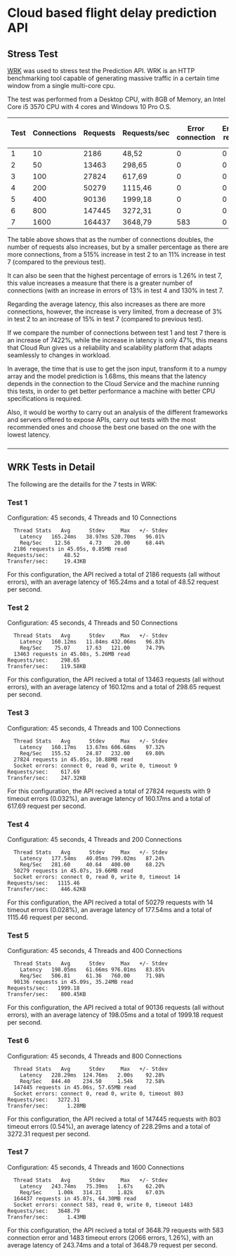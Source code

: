 # Cloud based flight delay prediction API

## Stress Test

[WRK](https://github.com/wg/wrk) was used to stress test the Prediction API. WRK is an HTTP benchmarking tool capable of generating massive traffic in a certain time window from a single multi-core cpu.

The test was performed from a Desktop CPU, with 8GB of Memory, an Intel Core i5 3570 CPU with 4 cores and Windows 10 Pro O.S.

| Test | Connections | Requests | Requests/sec | Error connection | Error read | Error write | Error timeout | Latency (ms)  | Stdev (ms) | Max latency (ms) | Stdev (+/-) |
|---|---|---|---|---|---|---|---|---|---|---|---|
| 1 | 10 | 2186 | 48,52 | 0 | 0 | 0 | 0 | 165,24 | 38,97 | 520,7 | 96,01 |
| 2 | 50 | 13463 | 298,65 | 0 | 0 | 0 | 0 | 160 | 11,84 | 432 | 96,83 |
| 3 | 100 | 27824 | 617,69 | 0 | 0 | 0 | 9 | 160,17 | 13,67 | 606,68 | 97,32 |
| 4 | 200 | 50279 | 1115,46 | 0 | 0 | 0 | 14 | 177,54 | 40,05 | 799,02 | 87,24 |
| 5 | 400 | 90136 | 1999,18 | 0 | 0 | 0 | 0 | 198,05 | 61,66 | 976,01 | 83,85 |
| 6 | 800 | 147445 | 3272,31 | 0 | 0 | 0 | 803 | 228,29 | 124,76 | 2000 | 92,28 |
| 7 | 1600 | 164437 | 3648,79 | 583 | 0 | 0 | 1483 | 243,74 | 75,39 | 1670 | 62,2 |

The table above shows that as the number of connections doubles, the number of requests also increases, but by a smaller percentage as there are more connections, from a 515% increase in test 2 to an 11% increase in test 7 (compared to the previous test).

It can also be seen that the highest percentage of errors is 1.26% in test 7, this value increases a measure that there is a greater number of connections (with an increase in errors of 13% in test 4 and 130% in test 7.

Regarding the average latency, this also increases as there are more connections, however, the increase is very limited, from a decrease of 3% in test 2 to an increase of 15% in test 7 (compared to previous test).

If we compare the number of connections between test 1 and test 7 there is an increase of 7422%, while the increase in latency is only 47%, this means that Cloud Run gives us a reliability and scalability platform that adapts seamlessly to changes in workload.

In average, the time that is use to get the json input, transform it to a numpy array and the model prediction is 1.68ms, this means that the latency depends in the connection to the Cloud Service and the machine running this tests, in order to get better performance a machine with better CPU specifications is required. 

Also, it would be worthy to carry out an analysis of the different frameworks and servers offered to expose APIs, carry out tests with the most recommended ones and choose the best one based on the one with the lowest latency.

### 

---

## WRK Tests in Detail

The following are the detaills for the 7 tests in WRK:

### Test 1

Configuration: 45 seconds, 4 Threads and 10 Connections

```
  Thread Stats   Avg      Stdev     Max   +/- Stdev
    Latency   165.24ms   38.97ms 520.70ms   96.01%
    Req/Sec    12.56      4.73    20.00     68.44%
  2186 requests in 45.05s, 0.85MB read
Requests/sec:     48.52
Transfer/sec:     19.43KB
```

For this configuration, the API recived a total of 2186 requests (all without errors), with an average latency of 165.24ms and a total of 48.52 request per second. 

### Test 2

Configuration: 45 seconds, 4 Threads and 50 Connections

```
  Thread Stats   Avg      Stdev     Max   +/- Stdev
    Latency   160.12ms   11.84ms 432.06ms   96.83%
    Req/Sec    75.07     17.63   121.00     74.79%
  13463 requests in 45.08s, 5.26MB read
Requests/sec:    298.65
Transfer/sec:    119.58KB
```

For this configuration, the API recived a total of 13463 requests (all without errors), with an average latency of 160.12ms and a total of 298.65 request per second. 

### Test 3

Configuration: 45 seconds, 4 Threads and 100 Connections

```
  Thread Stats   Avg      Stdev     Max   +/- Stdev
    Latency   160.17ms   13.67ms 606.68ms   97.32%
    Req/Sec   155.52     24.87   232.00     69.80%
  27824 requests in 45.05s, 10.88MB read
  Socket errors: connect 0, read 0, write 0, timeout 9
Requests/sec:    617.69
Transfer/sec:    247.32KB
```

For this configuration, the API recived a total of 27824 requests with 9 timeout errors (0.032%), an average latency of 160.17ms and a total of 617.69 request per second. 

### Test 4

Configuration: 45 seconds, 4 Threads and 200 Connections

```
  Thread Stats   Avg      Stdev     Max   +/- Stdev
    Latency   177.54ms   40.05ms 799.02ms   87.24%
    Req/Sec   281.60     40.64   400.00     68.22%
  50279 requests in 45.07s, 19.66MB read
  Socket errors: connect 0, read 0, write 0, timeout 14
Requests/sec:   1115.46
Transfer/sec:    446.62KB
```

For this configuration, the API recived a total of 50279 requests with 14 timeout errors (0.028%), an average latency of 177.54ms and a total of 1115.46 request per second. 

### Test 5

Configuration: 45 seconds, 4 Threads and 400 Connections

```
  Thread Stats   Avg      Stdev     Max   +/- Stdev
    Latency   198.05ms   61.66ms 976.01ms   83.85%
    Req/Sec   506.81     61.36   760.00     71.98%
  90136 requests in 45.09s, 35.24MB read
Requests/sec:   1999.18
Transfer/sec:    800.45KB
```

For this configuration, the API recived a total of 90136 requests (all without errors), with an average latency of 198.05ms and a total of 1999.18 request per second. 

### Test 6

Configuration: 45 seconds, 4 Threads and 800 Connections

```
  Thread Stats   Avg      Stdev     Max   +/- Stdev
    Latency   228.29ms  124.76ms   2.00s    92.28%
    Req/Sec   844.40    234.50     1.54k    72.58%
  147445 requests in 45.06s, 57.65MB read
  Socket errors: connect 0, read 0, write 0, timeout 803
Requests/sec:   3272.31
Transfer/sec:      1.28MB
```

For this configuration, the API recived a total of 147445 requests with 803 timeout errors (0.54%), an average latency of 228.29ms and a total of 3272.31 request per second.

### Test 7

Configuration: 45 seconds, 4 Threads and 1600 Connections

```
  Thread Stats   Avg      Stdev     Max   +/- Stdev
    Latency   243.74ms   75.39ms   1.67s    62.20%
    Req/Sec     1.00k   314.21     1.82k    67.03%
  164437 requests in 45.07s, 64.30MB read
  Socket errors: connect 583, read 0, write 0, timeout 1483
Requests/sec:   3648.79
Transfer/sec:      1.43MB
```

For this configuration, the API recived a total of 3648.79 requests with 583 connection error and 1483 timeout errors (2066 errors, 1.26%), with an average latency of 243.74ms and a total of 3648.79 request per second.